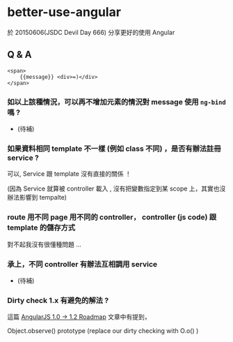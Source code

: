 # better-use-angular
於 20150606(JSDC Devil Day 666) 分享更好的使用 Angular

## Q & A

```
<span>
    {{message}} <div>=)</div>
</span>
```

### 如以上該種情況，可以再不增加元素的情況對 message 使用 `ng-bind` 嗎 ?

- (待補)

### 如果資料相同 template 不一樣 (例如 class 不同) ，是否有辦法註冊 service ?

可以,  Service 跟 template 沒有直接的關係 ！

(因為 Service 就算被 controller 載入 , 沒有把變數指定到某 scope 上，其實也沒辦法影響到 tempalte)

### route 用不同 page 用不同的 controller， controller (js code) 跟 template 的儲存方式

對不起我沒有很懂種問題 ...

### 承上，不同 controller 有辦法互相調用 service

- (待補)

### Dirty check 1.x 有避免的解法 ?

這篇 [AngularJS 1.0 -> 1.2 Roadmap](http://angularjs.blogspot.tw/2012/07/angularjs-10-12-roadmap.html) 文章中有提到，

Object.observe() prototype (replace our dirty checking with O.o() )
